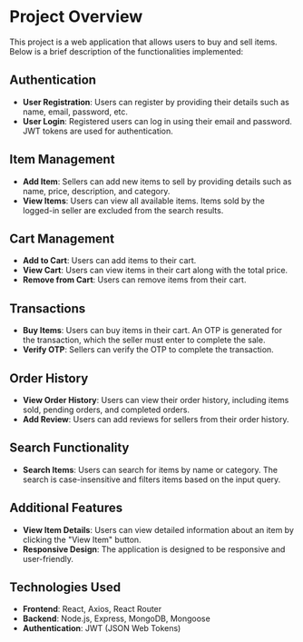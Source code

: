 # Project Overview

This project is a web application that allows users to buy and sell items. Below is a brief description of the functionalities implemented:

## Authentication
- **User Registration**: Users can register by providing their details such as name, email, password, etc.
- **User Login**: Registered users can log in using their email and password. JWT tokens are used for authentication.

## Item Management
- **Add Item**: Sellers can add new items to sell by providing details such as name, price, description, and category.
- **View Items**: Users can view all available items. Items sold by the logged-in seller are excluded from the search results.

## Cart Management
- **Add to Cart**: Users can add items to their cart.
- **View Cart**: Users can view items in their cart along with the total price.
- **Remove from Cart**: Users can remove items from their cart.

## Transactions
- **Buy Items**: Users can buy items in their cart. An OTP is generated for the transaction, which the seller must enter to complete the sale.
- **Verify OTP**: Sellers can verify the OTP to complete the transaction.

## Order History
- **View Order History**: Users can view their order history, including items sold, pending orders, and completed orders.
- **Add Review**: Users can add reviews for sellers from their order history.

## Search Functionality
- **Search Items**: Users can search for items by name or category. The search is case-insensitive and filters items based on the input query.

## Additional Features
- **View Item Details**: Users can view detailed information about an item by clicking the "View Item" button.
- **Responsive Design**: The application is designed to be responsive and user-friendly.

## Technologies Used
- **Frontend**: React, Axios, React Router
- **Backend**: Node.js, Express, MongoDB, Mongoose
- **Authentication**: JWT (JSON Web Tokens)